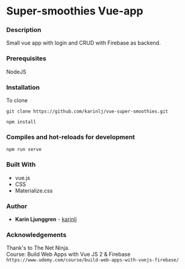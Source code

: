 # Super-smoothies Vue-app

### Description

Small vue app with login and CRUD with Firebase as backend.

### Prerequisites

NodeJS

### Installation

To clone

`git clone https://github.com/karinlj/vue-super-smoothies.git`

```
npm install
```

### Compiles and hot-reloads for development

```
npm run serve
```

### Built With

- vue.js
- CSS
- Materialize.css

### Author

- **Karin Ljunggren** - [karinlj](https://github.com/karinlj)

### Acknowledgements

Thank's to The Net Ninja.  
Course: Build Web Apps with Vue JS 2 & Firebase  
`https://www.udemy.com/course/build-web-apps-with-vuejs-firebase/`
